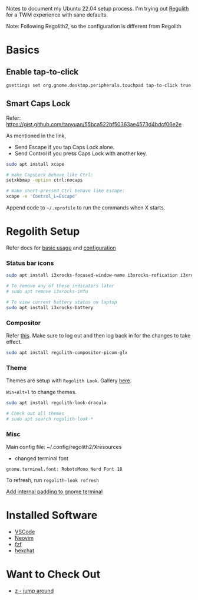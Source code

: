 Notes to document my Ubuntu 22.04 setup process. I'm trying out [Regolith](https://regolith-desktop.com) for a TWM experience with sane defaults.

Note: Following Regolith2, so the configuration is different from Regolith

# Basics

## Enable tap-to-click
```bash
gsettings set org.gnome.desktop.peripherals.touchpad tap-to-click true
```

## Smart Caps Lock
Refer: https://gist.github.com/tanyuan/55bca522bf50363ae4573d4bdcf06e2e

As mentioned in the link, 
- Send Escape if you tap Caps Lock alone.
- Send Control if you press Caps Lock with another key.

```bash
sudo apt install xcape

# make CapsLock behave like Ctrl:
setxkbmap -option ctrl:nocaps

# make short-pressed Ctrl behave like Escape:
xcape -e 'Control_L=Escape'
```

Append code to `~/.xprofile` to run the commands when X starts.

# Regolith Setup
Refer docs for [basic usage](https://regolith-desktop.com/docs/using-regolith/basics/) and [configuration](https://regolith-desktop.com/docs/using-regolith/configuration/)

### Status bar icons 
```bash
sudo apt install i3xrocks-focused-window-name i3xrocks-rofication i3xrocks-info i3xrocks-app-launcher i3xrocks-memory

# To remove any of these indicators later
# sudo apt remove i3xrocks-info

# To view current battery status on laptop
sudo apt install i3xrocks-battery
```

### Compositor
Refer [this](https://regolith-desktop.com/docs/howtos/customize-compositor/). Make sure to log out and then log back in for the changes to take effect.
```bash
sudo apt install regolith-compositor-picom-glx
```

### Theme
Themes are setup with `Regolith Look`. Gallery [here](https://regolith-linux.org/docs/reference/looks/).

`Win+Alt+l` to change themes.

```bash
sudo apt install regolith-look-dracula

# Check out all themes
# sudo apt search regolith-look-*
```

### Misc
Main config file: ~/.config/regolith2/Xresources
- changed terminal font
```
gnome.terminal.font: RobotoMono Nerd Font 18
```

To refresh, run `regolith-look refresh`

[Add internal padding to gnome terminal](https://trendoceans.com/increase-padding-in-gnome-terminal/)

# Installed Software
- [VSCode](https://code.visualstudio.com/docs/setup/linux#_debian-and-ubuntu-based-distributions)
- [Neovim](https://github.com/neovim/neovim/wiki/Installing-Neovim)
- [fzf](https://github.com/junegunn/fzf)
- [hexchat](https://flathub.org/apps/details/io.github.Hexchat)

# Want to Check Out
- [z - jump around](https://github.com/rupa/z)
